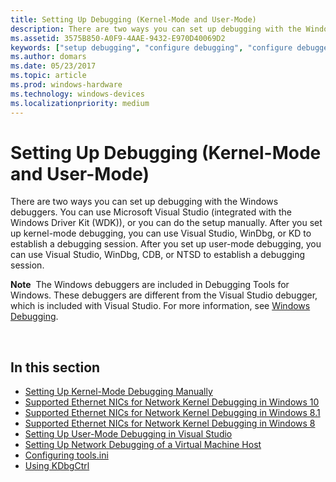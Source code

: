 ```yaml
---
title: Setting Up Debugging (Kernel-Mode and User-Mode)
description: There are two ways you can set up debugging with the Windows debuggers.
ms.assetid: 3575B850-A0F9-4AAE-9432-E970D40069D2
keywords: ["setup debugging", "configure debugging", "configure debugger", "WinDbg", "Visual Studio debugging", "kernel-mode debugging"]
ms.author: domars
ms.date: 05/23/2017
ms.topic: article
ms.prod: windows-hardware
ms.technology: windows-devices
ms.localizationpriority: medium
---
```


# Setting Up Debugging (Kernel-Mode and User-Mode)


There are two ways you can set up debugging with the Windows debuggers. You can use Microsoft Visual Studio (integrated with the Windows Driver Kit (WDK)), or you can do the setup manually. After you set up kernel-mode debugging, you can use Visual Studio, WinDbg, or KD to establish a debugging session. After you set up user-mode debugging, you can use Visual Studio, WinDbg, CDB, or NTSD to establish a debugging session.

**Note**  The Windows debuggers are included in Debugging Tools for Windows. These debuggers are different from the Visual Studio debugger, which is included with Visual Studio. For more information, see [Windows Debugging](index.md).

 

## <span id="in_this_section"></span>In this section


-   [Setting Up Kernel-Mode Debugging Manually](setting-up-kernel-mode-debugging-in-windbg--cdb--or-ntsd.md)
-   [Supported Ethernet NICs for Network Kernel Debugging in Windows 10](supported-ethernet-nics-for-network-kernel-debugging-in-windows-10.md)
-   [Supported Ethernet NICs for Network Kernel Debugging in Windows 8.1](supported-ethernet-nics-for-network-kernel-debugging-in-windows-8-1.md)
-   [Supported Ethernet NICs for Network Kernel Debugging in Windows 8](supported-ethernet-nics-for-network-kernel-debugging-in-windows-8.md)
-   [Setting Up User-Mode Debugging in Visual Studio](setting-up-user-mode-debugging-in-visual-studio.md)
-   [Setting Up Network Debugging of a Virtual Machine Host](setting-up-network-debugging-of-a-virtual-machine-host.md)
-   [Configuring tools.ini](configuring-tools-ini.md)
-   [Using KDbgCtrl](using-kdbgctrl.md)

 

 





